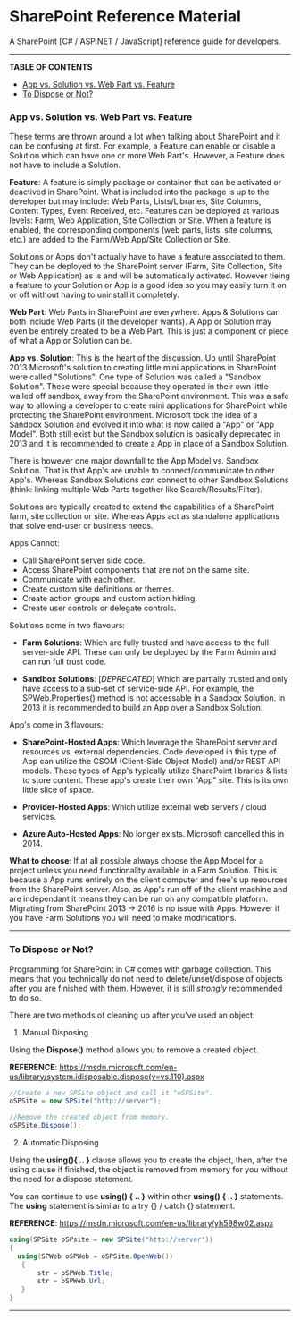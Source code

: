 # SharePoint Reference Material 

A SharePoint [C# / ASP.NET / JavaScript] reference guide for developers.

---

**TABLE OF CONTENTS**
 
* [App vs. Solution vs. Web Part vs. Feature](#AppSolutionWebPartFeature) 
* [To Dispose or Not?](#DisposeOrNot) 
 
### <a name="AppSolutionWebPartFeature"></a>App vs. Solution vs. Web Part vs. Feature

These terms are thrown around a lot when talking about SharePoint and it can be confusing at first. For example, a Feature can enable or disable a Solution which can have one or more Web Part's. However, a Feature does not have to include a Solution.

**Feature**: A feature is simply package or container that can be activated or deactived in SharePoint. What is included into the package is up to the developer but may include: Web Parts, Lists/Libraries, Site Columns, Content Types, Event Received, etc. Features can be deployed at various levels: Farm, Web Application, Site Collection or Site. When a feature is enabled, the corresponding components (web parts, lists, site columns, etc.) are added to the Farm/Web App/Site Collection or Site.

Solutions or Apps don't actually have to have a feature associated to them. They can be deployed to the SharePoint server (Farm, Site Collection, Site or Web Application) as is and will be automatically activated. However tieing a feature to your Solution or App is a good idea so you may easily turn it on or off without having to uninstall it completely.

**Web Part**: Web Parts in SharePoint are everywhere. Apps & Solutions can both include Web Parts (if the developer wants). A App or Solution may even be entirely created to be a Web Part. This is just a component or piece of what a App or Solution can be.

**App vs. Solution**: This is the heart of the discussion. Up until SharePoint 2013 Microsoft's solution to creating little mini applications in SharePoint were called "Solutions". One type of Solution was called a "Sandbox Solution". These were special because they operated in their own little walled off sandbox, away from the SharePoint environment. This was a safe way to allowing a developer to create mini applications for SharePoint while protecting the SharePoint environment. Microsoft took the idea of a Sandbox Solution and evolved it into what is now called a "App" or "App Model". Both still exist but the Sandbox solution is basically deprecated in 2013 and it is recommended to create a App in place of a Sandbox Solution.

There is however one major downfall to the App Model vs. Sandbox Solution. That is that App's are unable to connect/communicate to other App's. Whereas Sandbox Solutions _can_ connect to other Sandbox Solutions (think: linking multiple Web Parts together like Search/Results/Filter).

Solutions are typically created to extend the capabilities of a SharePoint farm, site collection or site. Whereas Apps act as standalone applications that solve end-user or business needs. 

Apps Cannot:
+ Call SharePoint server side code.
+ Access SharePoint components that are not on the same site.
+ Communicate with each other.
+ Create custom site definitions or themes.
+ Create action groups and custom action hiding.
+ Create user controls or delegate controls.

Solutions come in two flavours:
+ **Farm Solutions**: Which are fully trusted and have access to the full server-side API. These can only be deployed by the Farm Admin and can run full trust code.

+ **Sandbox Solutions**: [_DEPRECATED_] Which are partially trusted and only have access to a sub-set of service-side API. For example, the SPWeb.Properties() method is not accessable in a Sandbox Solution. In 2013 it is recommended to build an App over a Sandbox Solution. 

App's come in 3 flavours:
+ **SharePoint-Hosted Apps**: Which leverage the SharePoint server and resources vs. external dependencies. Code developed in this type of App can utilize the CSOM (Client-Side Object Model) and/or REST API models. These types of App's typically utilize SharePoint libraries & lists to store content. These app's create their own "App" site. This is its own little slice of space.

+ **Provider-Hosted Apps**: Which utilize external web servers / cloud services.

+ **Azure Auto-Hosted Apps**: No longer exists. Microsoft cancelled this in 2014.

**What to choose**: If at all possible always choose the App Model for a project unless you need functionality available in a Farm Solution. This is because a App runs entirely on the client computer and free's up resources from the SharePoint server. Also, as App's run off of the client machine and are independant it means they can be run on any compatible platform. Migrating from SharePoint 2013 -> 2016 is no issue with Apps. However if you have Farm Solutions you will need to make modifications.

---

### <a name="DisposeOrNot"></a>To Dispose or Not? 

Programming for SharePoint in C# comes with garbage collection. This means that you technically do not need to delete/unset/dispose of objects after you are finished with them. However, it is still _strongly_ recommended to do so.

There are two methods of cleaning up after you've used an object:

1. Manual Disposing

Using the **Dispose()** method allows you to remove a created object.

**REFERENCE**: https://msdn.microsoft.com/en-us/library/system.idisposable.dispose(v=vs.110).aspx

```cs
//Create a new SPSite object and call it "oSPSite".
oSPSite = new SPSite("http://server");

//Remove the created object from memory.
oSPSite.Dispose();
```

2. Automatic Disposing

Using the **using(){ .. }** clause allows you to create the object, then, after the using clause if finished, the object is removed from memory for you without the need for a dispose statement.

You can continue to use **using() { .. }** within other **using() { .. }** statements. The **using** statement is similar to a try {} / catch {} statement.

**REFERENCE**: https://msdn.microsoft.com/en-us/library/yh598w02.aspx

```cs
using(SPSite oSPsite = new SPSite("http://server"))
{
  using(SPWeb oSPWeb = oSPSite.OpenWeb())
   {
       str = oSPWeb.Title;
       str = oSPWeb.Url;
   }
}
```

---
